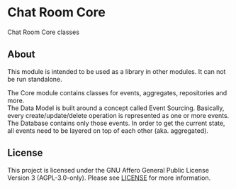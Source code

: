 # Chat Room Core

Chat Room Core classes

## About

This module is intended to be used as a library in other modules. It can not be run standalone.

The Core module contains classes for events, aggregates, repositories and more.  
The Data Model is built around a concept called Event Sourcing. Basically, every create/update/delete operation is represented as one or more events. The Database contains only those events. In order to get the current state, all events need to be layered on top of each other (aka. aggregated).

## License

This project is licensed under the GNU Affero General Public License Version 3 (AGPL-3.0-only). Please see [LICENSE](../LICENSE) for more information.
